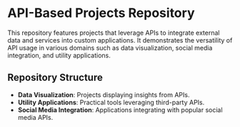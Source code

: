 
# API-Based Projects Repository

This repository features projects that leverage APIs to integrate external data and services into custom applications. It demonstrates the versatility of API usage in various domains such as data visualization, social media integration, and utility applications.

## Repository Structure
- **Data Visualization**: Projects displaying insights from APIs.
- **Utility Applications**: Practical tools leveraging third-party APIs.
- **Social Media Integration**: Applications integrating with popular social media APIs.
